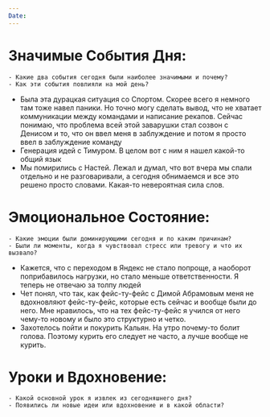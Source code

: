 ```yaml
---
Date:
---
```



# **Значимые События Дня:**
```
- Какие два события сегодня были наиболее значимыми и почему?
- Как эти события повлияли на мой день?
```
- Была эта дурацкая ситуация со Спортом. Скорее всего я немного там тоже навел паники. Но точно могу сделать вывод, что не хватает коммуникации между командами и написание рекапов. Сейчас понимаю, что проблема всей этой заварушки стал созвон с Денисом и то, что он ввел меня в заблуждение и потом я просто ввел в заблуждение команду 
- Генерация идей с Тимуром. В целом вот с ним я нашел какой-то общий язык
- Мы помирились с Настей. Лежал и думал, что вот вчера мы спали отдельно и не разговаривали, а сегодня обнимаемся и все это решено просто словами. Какая-то невероятная сила слов. 

#  **Эмоциональное Состояние:**
```
- Какие эмоции были доминирующими сегодня и по каким причинам?
- Были ли моменты, когда я чувствовал стресс или тревогу и что их вызвало?
```
- Кажется, что с переходом в Яндекс не стало попроще, а наоборот поприбавилось нагрузки, но стало меньше ответственности. Я теперь не отвечаю за толпу людей
- Чет понял, что так, как фейс-ту-фейс с Димой Абрамовым меня не вдохновляют фейс-ту-фейс, которые есть сейчас и вообще были до него. Мне нравилось, что на тех фейс-ту-фейс я учился от него чему-то новому и было это структурно и четко. 
- Захотелось пойти и покурить Кальян. На утро почему-то болит голова. Поэтому курить его следует не часто, а лучше вообще не курить. 
# Уроки и Вдохновение:
```
- Какой основной урок я извлек из сегодняшнего дня?
- Появились ли новые идеи или вдохновение и в какой области?
```

